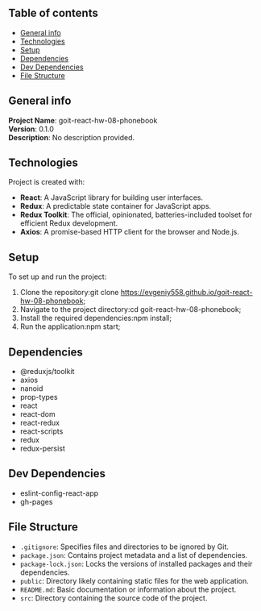 ## Table of contents

- [General info](#general-info)
- [Technologies](#technologies)
- [Setup](#setup)
- [Dependencies](#dependencies)
- [Dev Dependencies](#dev-dependencies)
- [File Structure](#file-structure)

## General info

**Project Name**: goit-react-hw-08-phonebook  
**Version**: 0.1.0  
**Description**: No description provided.

<!-- **Repository URL**: https://evgeniy558.github.io/goit-react-hw-08-phonebook -->

## Technologies

Project is created with:

- **React**: A JavaScript library for building user interfaces.
- **Redux**: A predictable state container for JavaScript apps.
- **Redux Toolkit**: The official, opinionated, batteries-included toolset for efficient Redux development.
- **Axios**: A promise-based HTTP client for the browser and Node.js.

## Setup

To set up and run the project:

1. Clone the repository:git clone https://evgeniy558.github.io/goit-react-hw-08-phonebook;
2. Navigate to the project directory:cd goit-react-hw-08-phonebook;
3. Install the required dependencies:npm install;
4. Run the application:npm start;

## Dependencies

- @reduxjs/toolkit
- axios
- nanoid
- prop-types
- react
- react-dom
- react-redux
- react-scripts
- redux
- redux-persist

## Dev Dependencies

- eslint-config-react-app
- gh-pages

## File Structure

- `.gitignore`: Specifies files and directories to be ignored by Git.
- `package.json`: Contains project metadata and a list of dependencies.
- `package-lock.json`: Locks the versions of installed packages and their dependencies.
- `public`: Directory likely containing static files for the web application.
- `README.md`: Basic documentation or information about the project.
- `src`: Directory containing the source code of the project.
